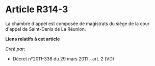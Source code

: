 # Article R314-3

La chambre d'appel est composée de magistrats du siège de la cour d'appel de Saint-Denis de La Réunion.

**Liens relatifs à cet article**

_Créé par_:

  - Décret n°2011-338 du 29 mars 2011 - art. 2 (VD)
